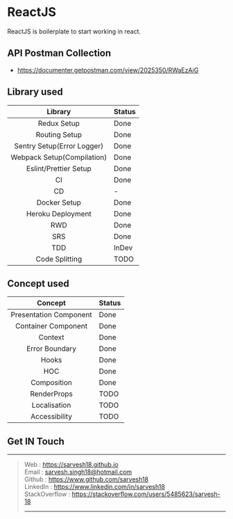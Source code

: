 # ReactJS

ReactJS is boilerplate to start working in react.


## API Postman Collection
* https://documenter.getpostman.com/view/2025350/RWaEzAiG


## Library used

| Library                   | Status  |
|:-------------------------:|---------|
| Redux Setup               | Done    |
| Routing Setup             | Done    |
| Sentry Setup(Error Logger)| Done    |
| Webpack Setup(Compilation)| Done    |
| Eslint/Prettier Setup     | Done    |
| CI                        | Done    |
| CD                        | -       |
| Docker Setup              | Done    |
| Heroku Deployment         | Done    |
| RWD                       | Done    |
| SRS                       | Done    |
| TDD                       | InDev   |
| Code Splitting            | TODO    |

## Concept used
| Concept                   | Status  |
|:-------------------------:|---------|
| Presentation Component    | Done    |
| Container Component       | Done    |
| Context                   | Done    |
| Error Boundary            | Done    |
| Hooks                     | Done    |
| HOC                       | Done    |
| Composition               | Done    |
| RenderProps               | TODO    |
| Localisation              | TODO    |
| Accessibility             | TODO    |


## Get IN Touch 
-----------------
>Web : https://sarvesh18.github.io <br>
>Email : sarvesh.singh18@hotmail.com <br>
>Github : https://www.github.com/sarvesh18 <br>
>LinkedIn : https://www.linkedin.com/in/sarvesh18 <br>
>StackOverflow : https://stackoverflow.com/users/5485623/sarvesh-18 <br>
><hr>
